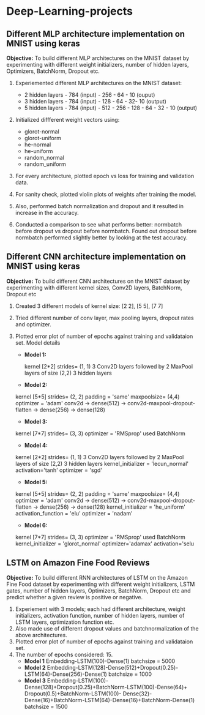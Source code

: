 # Deep-Learning-projects

## Different MLP architecture implementation on MNIST using keras
**Objective:** To build different MLP architectures on the MNIST dataset by experimenting with different  weight initializers, number of hidden layers, Optimizers, BatchNorm, Dropout etc.

1. Experiemented different MLP architectures on the MNIST dataset:

    * 2 hidden layers - 784 (input) - 256 - 64 - 10 (ouput)
    * 3 hidden layers - 784 (input) - 128 - 64 - 32- 10 (output)
    * 5 hidden layers - 784 (input) - 512 - 256 - 128 - 64 - 32 - 10 (output)

2. Initialized diffferent weight vectors using:

	* glorot-normal
    * glorot-uniform
    * he-normal
    * he-uniform
	* random_normal
	* random_uniform
	
3. For every architecture, plotted epoch vs loss for training and validation data.

4. For sanity check, plotted violin plots of weights after training the model.

5. Also, performed batch normalization and dropout and it resulted in increase in the accuracy.

6. Conducted a comparison to see what performs better: normbatch before dropout vs dropout before normbatch. Found out dropout before normbatch performed slightly better by looking at the test accuracy.

## Different CNN architecture implementation on MNIST using keras
**Objective:** To build different CNN architectures on the MNIST dataset by experimenting with different kernel sizes, Conv2D layers, BatchNorm, Dropout etc

1. Created 3 different models of kernel size: [2 2], [5 5], [7  7]
2. Tried different number of conv layer, max pooling layers, dropout rates and optimizer.
3. Plotted error plot of number of epochs against training and validataion set.
Model details
    * **Model 1:**
	
		kernel [2*2]
		strides= (1, 1)
		3 Conv2D layers followed by 2 MaxPool layers of size (2,2)
		3 hidden layers
	 
    * **Model 2:**
	
     kernel [5*5]
     strides= (2, 2)
     padding = 'same'
     maxpoolsize= (4,4)
     optimizer = 'adam'
     conv2d -> dense(512) -> conv2d-maxpool-dropout-flatten -> dense(256) -> dense(128)
	 
     * **Model 3:**
	 
	 kernel [7*7]
     strides= (3, 3)
     optimizer = 'RMSprop'
     used BatchNorm
	 
     * **Model 4:**
	 
      kernel [2*2]
      strides= (1, 1)
      3 Conv2D layers followed by 2 MaxPool layers of size (2,2)
      3 hidden layers
      kernel_initializer = 'lecun_normal'
      activation='tanh'
      optimizer = 'sgd'
	  
      * **Model 5:**
	  
      kernel [5*5]
      strides= (2, 2)
      padding = 'same'
      maxpoolsize= (4,4)
      optimizer = 'adam'
      conv2d -> dense(512) -> conv2d-maxpool-dropout-flatten -> dense(256) -> dense(128)
      kernel_initializer = 'he_uniform'
      activation_function = 'elu'
      optimizer = 'nadam'
	  
      * **Model 6:**
	  
      kernel [7*7]
      strides= (3, 3)
      optimizer = 'RMSprop'
      used BatchNorm
      kernel_initializer = 'glorot_normal'
      optimizer='adamax'
      activation='selu

## LSTM on Amazon Fine Food Reviews
**Objective:** To build different RNN architectures of LSTM on the Amazon Fine Food dataset by experimenting with different weight initializers, LSTM gates, number of hidden layers, Optimizers, BatchNorm, Dropout etc and predict whether a given review is positive or negative. 

1. Experiement with 3 models; each had different architecture, weight initializers, activation function, number of hidden layers, number of LSTM layers, optimization function etc.
2. Also made use of different dropout values and batchnormalization of the above architectures.
3. Plotted error plot of number of epochs against training and validataion set.
5. The number of epochs considered: 15.
    * **Model 1**
    Embedding-LSTM(100)-Dense(1)
    batchsize = 5000
    * **Model 2**
    Embedding-LSTM(128)-Dense(512)+Dropout(0.25)-LSTM(64)-Dense(256)-Dense(1)
    batchsize = 1000
    * **Model 3**
    Embedding-LSTM(100)-Dense(128)+Dropout(0.25)+BatchNorm-LSTM(100)-Dense(64)+    Dropout(0.5)+BatchNorm-LSTM(100)-
    Dense(32)-Dense(16)+BatchNorm-LSTM(64)-Dense(16)+BatchNorm-Dense(1)
    batchsize = 1500




